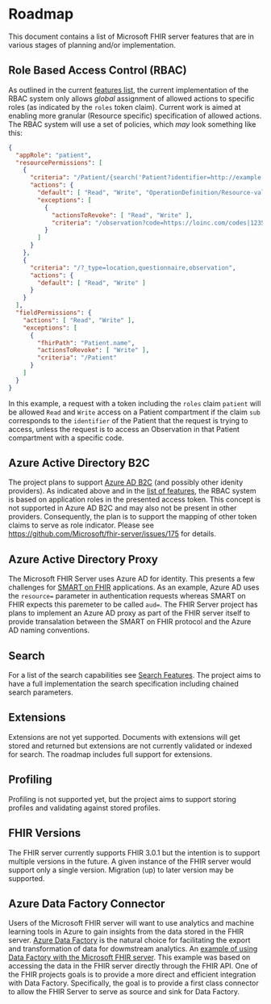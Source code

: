 # Roadmap
This document contains a list of Microsoft FHIR server features that are in various stages of planning and/or implementation.

## Role Based Access Control (RBAC)
As outlined in the current [features list](Features.md), the current implementation of the RBAC system only allows *global* assignment of allowed actions to specific roles (as indicated by the `roles` token claim). Current work is aimed at enabling more granular (Resource specific) specification of allowed actions. The RBAC system will use a set of policies, which *may* look something like this:

```json
{
  "appRole": "patient",
  "resourcePermissions": [
    {
      "criteria": "/Patient/{search('Patient?identifier=http://example.com/aad|{claims('sub')}', 'id', 3600)}/*",
      "actions": {
        "default": [ "Read", "Write", "OperationDefinition/Resource-validate" ],
        "exceptions": [
          {
            "actionsToRevoke": [ "Read", "Write" ],
            "criteria": "/observation?code=https://loinc.com/codes|1235"
          }
        ]
      }
    },
    {
      "criteria": "/?_type=location,questionnaire,observation",
      "actions": {
        "default": [ "Read", "Write" ]
      }
    }
  ],
  "fieldPermissions": {
    "actions": [ "Read", "Write" ],
    "exceptions": [
      {
        "fhirPath": "Patient.name",
        "actionsToRevoke": [ "Write" ],
        "criteria": "/Patient"
      }
    ]
  }
}
```
In this example, a request with a token including the `roles` claim `patient` will be allowed `Read` and `Write` access on a Patient compartment if the claim `sub` corresponds to the `identifier` of the Patient that the request is trying to access, unless the request is to access an Observation in that Patient compartment with a specific code.

## Azure Active Directory B2C
The project plans to support [Azure AD B2C](https://azure.microsoft.com/en-us/services/active-directory-b2c/) (and possibly other idenity providers). As indicated above and in the [list of features](Features.md), the RBAC system is based on application roles in the presented access token. This concept is not supported in Azure AD B2C and may also not be present in other providers. Consequently, the plan is to support the mapping of other token claims to serve as role indicator. Please see https://github.com/Microsoft/fhir-server/issues/175 for details.

## Azure Active Directory Proxy
The Microsoft FHIR Server uses Azure AD for identity. This presents a few challenges for [SMART on FHIR](http://docs.smarthealthit.org/) applications. As an example, Azure AD uses the `resource=` parameter in authentication requests whereas SMART on FHIR expects this paremeter to be called `aud=`. The FHIR Server project has plans to implement an Azure AD proxy as part of the FHIR server itself to provide transalation between the SMART on FHIR protocol and the Azure AD naming conventions.   

## Search 
For a list of the search capabilities see [Search Features](Features.md#Search). The project aims to have a full implementation the search specification including chained search parameters. 

## Extensions
Extensions are not yet supported. Documents with extensions will get stored and returned but extensions are not currently validated or indexed for search. The roadmap includes full support for extensions. 

## Profiling
Profiling is not supported yet, but the project aims to support storing profiles and validating against stored profiles.

## FHIR Versions
The FHIR server currently supports FHIR 3.0.1 but the intention is to support multiple versions in the future. A given instance of the FHIR server would support only a single version. Migration (up) to later version may be supported. 

## Azure Data Factory Connector
Users of the Microsoft FHIR server will want to use analytics and machine learning tools in Azure to gain insights from the data stored in the FHIR server. [Azure Data Factory](https://azure.microsoft.com/en-us/services/data-factory/) is the natural choice for facilitating the export and transformation of data for dowmstream analytics. An [example of using Data Factory with the Microsoft FHIR server](https://github.com/hansenms/FhirDemo). This example was based on accessing the data in the FHIR server directly through the FHIR API. One of the FHIR projects goals is to provide a more direct and efficient integration with Data Factory. Specifically, the goal is to provide a first class connector to allow the FHIR Server to serve as source and sink for Data Factory.  
